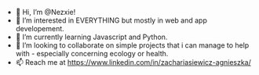 - 👋 Hi, I’m @Nezxie!
- 👀 I’m interested in EVERYTHING but mostly in web and app developement.
- 🌱 I’m currently learning Javascript and Python.
- 💞️ I’m looking to collaborate on simple projects that i can manage to help with - especially concerning ecology or health.
- 📫 Reach me at https://www.linkedin.com/in/zachariasiewicz-agnieszka/

<!---
Nezxie/Nezxie is a ✨ special ✨ repository because its `README.md` (this file) appears on your GitHub profile.
You can click the Preview link to take a look at your changes.
--->
